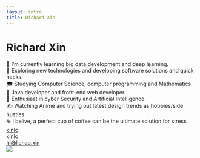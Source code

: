 ```yaml
---
layout: intro
title: Richard Xin
---
```


# Richard Xin

<div class="leading-8 opacity-80">
🔭 I’m currently learning big data development and deep learning. <br>
🤔 Exploring new technologies and developing software solutions and quick hacks. <br>
🎓 Studying Computer Science, computer programming and Mathematics. <br>
💼 Java developer and front-end web developer. <br>
🌱 Enthusiast in cyber Security and Artificial Intelligence. <br>
✍️ Watching Anime and trying out latest design trends as hobbies/side hustles. <br>
☕ I belive, a perfect cup of coffee can be the ultimate solution for stress. <br>
</div>

<div my-10 w-max grid="~ cols-[40px_1fr] gap-y4" items-center justify-center>
  <div i-ri-github-line op50 ma text-xl/>
  <div><a href="https://github.com/xinlc" target="_blank">xinlc</a></div>
  <div i-ri-twitter-line op50 ma text-xl/>
  <div><a href="https://twitter.com/xinlc" target="_blank">xinlc</a></div>
  <div i-ri-mail-line op50 ma text-xl/>
  <div><a href="mailto:hi@lichao.xin" target="_blank">hi@lichao.xin</a></div>
</div>

<img src="https://avatars.githubusercontent.com/u/18113256?v=4" rounded-full w-40 abs-tr mt-16 mr-12/>

<div flex="~ gap2">

</div>
